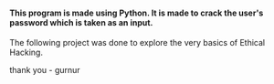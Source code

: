 <h4>This program is made using Python. It is made to crack the user's password which is taken as an input.</h4> 
The following project was done to explore the very basics of Ethical Hacking.


thank you - gurnur
